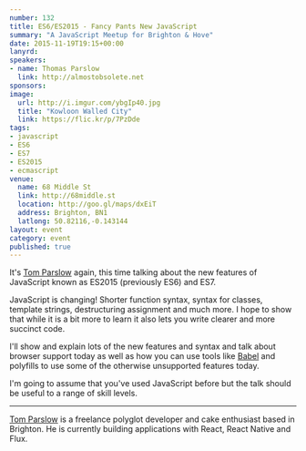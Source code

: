 ```yaml
---
number: 132
title: ES6/ES2015 - Fancy Pants New JavaScript
summary: "A JavaScript Meetup for Brighton & Hove"
date: 2015-11-19T19:15+00:00
lanyrd:
speakers:
- name: Thomas Parslow
  link: http://almostobsolete.net
sponsors:
image:
  url: http://i.imgur.com/ybgIp40.jpg
  title: "Kowloon Walled City"
  link: https://flic.kr/p/7PzDde
tags:
- javascript
- ES6
- ES7
- ES2015
- ecmascript
venue:
  name: 68 Middle St
  link: http://68middle.st
  location: http://goo.gl/maps/dxEiT
  address: Brighton, BN1
  latlong: 50.82116,-0.143144
layout: event
category: event
published: true
---
```


It's [Tom Parslow][tom] again, this time talking about the new features of JavaScript known as ES2015 (previously ES6) and ES7.

JavaScript is changing! Shorter function syntax, syntax for classes,
template strings, destructuring assignment and much more. I hope to show that while it is
a bit more to learn it also lets you write clearer and more succinct
code.

I'll show and explain lots of the new features and syntax and talk
about browser support today as well as how you can use tools like
[Babel][babel] and polyfills to use some of the otherwise unsupported
features today.

I'm going to assume that you've used JavaScript before but the talk should be useful to a range of skill levels.

***

[Tom Parslow][tom] is a freelance polyglot developer and cake enthusiast based in Brighton. He is currently building applications with React, React Native and Flux.

[tom]: http://almostobsolete.net
[babel]: https://babeljs.io/